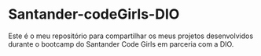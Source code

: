 # Santander-codeGirls-DIO
Este é o meu repositório para compartilhar os meus  projetos desenvolvidos durante o bootcamp do Santander Code Girls em parceria com a DIO. 
